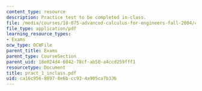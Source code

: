 ```yaml
---
content_type: resource
description: Practice test to be completed in-class.
file: /media/courses/18-075-advanced-calculus-for-engineers-fall-2004/ca16c95688978e6bcc934a905ca7b336_pract_1_inclass.pdf
file_type: application/pdf
learning_resource_types:
- Exams
ocw_type: OCWFile
parent_title: Exams
parent_type: CourseSection
parent_uid: 18e024d4-6042-78cf-ab50-a4ccd259fff1
resourcetype: Document
title: pract_1_inclass.pdf
uid: ca16c956-8897-8e6b-cc93-4a905ca7b336
---
```

